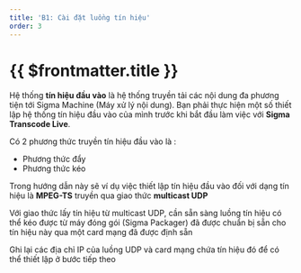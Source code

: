 ```yaml
---
title: 'B1: Cài đặt luồng tín hiệu'
order: 3
---
```


# {{ $frontmatter.title }}

Hệ thống **tín hiệu đầu vào** là hệ thống truyền tải các nội dung đa phương tiện tới Sigma Machine (Máy xử lý nội dung). Bạn phải thực hiện một số thiết lập hệ thống tín hiệu đầu vào của mình trước khi bắt đầu làm việc với **Sigma Transcode Live**.

Có 2 phương thức truyền tín hiệu đầu vào là :

* Phương thức đẩy
* Phương thức kéo 

Trong hướng dẫn này sẽ ví dụ việc thiết lập tín hiệu đầu vào đối với dạng tín hiệu là **MPEG-TS** truyền qua giao thức **multicast UDP** 

Với giao thức lấy tín hiệu từ multicast UDP, cần sẵn sàng luồng tín hiệu có thể kéo được từ máy đóng gói (Sigma Packager) đã được chuẩn bị sẵn cho tín hiệu này qua một card mạng đã được định sẵn

Ghi lại các địa chỉ IP của luồng UDP và card mạng chứa tín hiệu đó để có thể thiết lập ở bước tiếp theo
